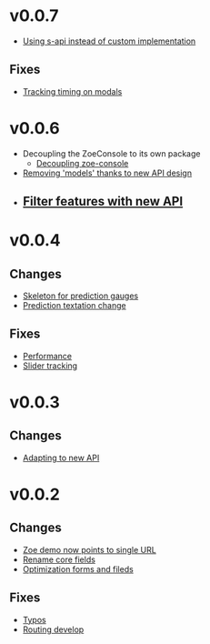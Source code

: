# v0.0.7

- [Using s-api instead of custom implementation](https://github.com/lundegaard/fast-ai-zoe-demo/pull/67)

## Fixes
- [Tracking timing on  modals](https://github.com/lundegaard/fast-ai-zoe-demo/pull/68)

# v0.0.6

* Decoupling the ZoeConsole to its own package 
  - [Decoupling zoe-console](https://github.com/lundegaard/fast-ai-zoe-demo/commit/ee406a7901774df3b2c6f700f03b442c8e028f98)
* [Removing 'models' thanks to new API design](https://github.com/lundegaard/fast-ai-zoe-demo/commit/7fdf4eeb4cb7180aaf846ae825d3e2c11faf9196)
* [Filter features with new API](https://github.com/lundegaard/fast-ai-zoe-demo/commit/d270e031e19ae6ee632c71c01dff9a4c2a58d7bf)
  - 

# v0.0.4

## Changes
* [Skeleton for prediction gauges](https://github.com/lundegaard/fast-ai-zoe-demo/commit/58b3cd0f798d3abd38d35cd5c9047fd13b33a59c)
* [Prediction textation change](https://github.com/lundegaard/fast-ai-zoe-demo/commit/0ce67dad0fd2e6369c81572de2d43f95018ead55)

## Fixes
* [Performance](https://github.com/lundegaard/fast-ai-zoe-demo/pull/54)
* [Slider tracking](https://github.com/lundegaard/fast-ai-zoe-demo/commit/6f0fce731c048e464729dac861cc52b6fa659ef4)

# v0.0.3

## Changes

* [Adapting to new API](https://github.com/lundegaard/fast-ai-zoe-demo/pull/52/commits/6d2e50365a2c848127731dd1fb6212595701a7fa)

# v0.0.2

## Changes

* [Zoe demo now points to single URL](https://github.com/lundegaard/fast-ai-zoe-demo/pull/49/commits/1147b606cb81ad789fce9cae6aa061d77ee55615)
* [Rename core fields](https://github.com/lundegaard/fast-ai-zoe-demo/pull/49/commits/b52ab226a6242fd77751722038ba5b2f406357e5)
* [Optimization forms and fileds](https://github.com/lundegaard/fast-ai-zoe-demo/pull/49/commits/31cdcba074da9aa36e0c09edfeac342c26cf3367)

## Fixes

* [Typos](https://github.com/lundegaard/fast-ai-zoe-demo/pull/49/commits/c4930a7f3a20c6d32c6a71f7b497225311f9c932)
* [Routing develop](https://github.com/lundegaard/fast-ai-zoe-demo/pull/49/commits/460f06abe1af2ebeff43c9fe2ab6c870525e23ee)
